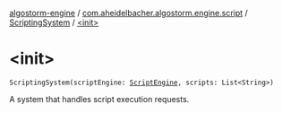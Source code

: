 [algostorm-engine](../../index.md) / [com.aheidelbacher.algostorm.engine.script](../index.md) / [ScriptingSystem](index.md) / [&lt;init&gt;](.)

# &lt;init&gt;

`ScriptingSystem(scriptEngine: `[`ScriptEngine`](../-script-engine/index.md)`, scripts: List<String>)`

A system that handles script execution requests.

